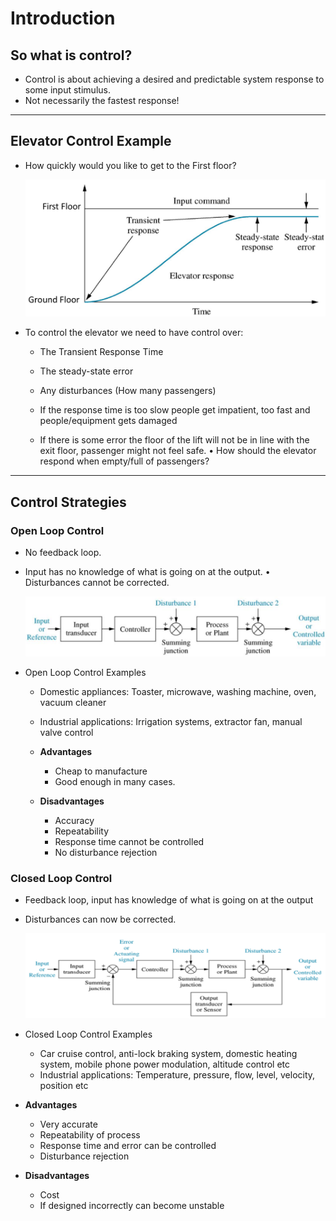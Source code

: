 # Introduction

## So what is control? 

- Control is about achieving a desired and predictable system response to some input stimulus. 
- Not necessarily the fastest response!

--------------


## Elevator Control Example

-  How quickly would you like to get to the First floor?
 
    ![](./figures/elevator.png)

- To control the elevator we need to have control over: 
  - The Transient Response Time

  - The steady-state error 
  
  - Any disturbances (How many passengers)
  
  - If the response time is too slow people get impatient, too fast and  people/equipment gets damaged
  
  - If there is some error the floor of the lift will not be in line with the exit floor, passenger might not feel safe. • How should the elevator respond when empty/full of passengers?

-----------------

## Control Strategies

### Open Loop Control

- No feedback loop. 

- Input has no knowledge of what is going on at the output. • Disturbances cannot be corrected.

    ![](./figures/openLoop.png)

- Open Loop Control Examples 

  - Domestic appliances: Toaster, microwave, washing machine, oven, vacuum cleaner 
  
  - Industrial applications: Irrigation systems, extractor fan, manual valve control 

  - **Advantages** 
    - Cheap to manufacture 
    - Good enough in many cases. 

  - **Disadvantages** 
    -  Accuracy 
    -  Repeatability
    -  Response time cannot be controlled 
    -  No disturbance rejection
  
### Closed Loop Control

- Feedback loop, input has knowledge of what is going on at the output 

- Disturbances can now be corrected.

    ![](./figures/closedLoop.png)

- Closed Loop Control Examples 
  - Car cruise control, anti-lock braking system, domestic heating system, mobile phone  power modulation, altitude control etc 
  - Industrial applications: Temperature, pressure, flow, level, velocity, position etc
 
- **Advantages** 
   -  Very accurate 
   -  Repeatability of process 
   -  Response time and error can be controlled 
   -  Disturbance rejection 

- **Disadvantages** 
  - Cost 
  - If designed incorrectly can become unstable
  
